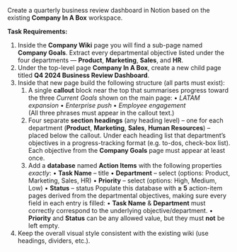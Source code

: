 Create a quarterly business review dashboard in Notion based on the existing **Company In A Box** workspace.

**Task Requirements:**
1. Inside the **Company Wiki** page you will find a sub-page named **Company Goals**. Extract every departmental objective listed under the four departments — **Product**, **Marketing**, **Sales**, and **HR**.
2. Under the top-level page **Company In A Box**, create a new child page titled **Q4 2024 Business Review Dashboard**.
3. Inside that new page build the following structure (all parts must exist):
   1. A single **callout** block near the top that summarises progress toward the three *Current Goals* shown on the main page:
      • *LATAM expansion*  • *Enterprise push*  • *Employee engagement*  
      (All three phrases must appear in the callout text.)
   2. Four separate **section headings** (any heading level) – one for each department (**Product**, **Marketing**, **Sales**, **Human Resources**) – placed below the callout.  Under each heading list that department’s objectives in a progress-tracking format (e.g. to-dos, check-box list). Each objective from the **Company Goals** page must appear at least once.
   3. Add a **database** named **Action Items** with the following properties *exactly*:
      • **Task Name** – title
      • **Department** – select (options: Product, Marketing, Sales, HR)
      • **Priority** – select (options: High, Medium, Low)
      • **Status** – status
      Populate this database with **≥ 5** action-item pages derived from the departmental objectives, making sure every field in each entry is filled:
       • **Task Name** & **Department** must correctly correspond to the underlying objective/department.
       • **Priority** and **Status** can be any allowed value, but they must **not** be left empty.
4. Keep the overall visual style consistent with the existing wiki (use headings, dividers, etc.).